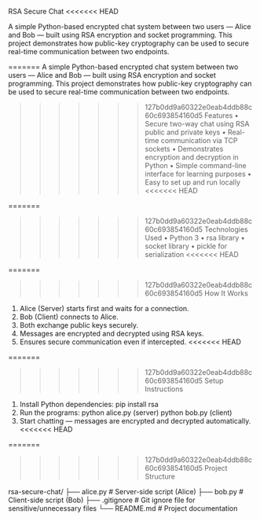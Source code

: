 RSA Secure Chat
<<<<<<< HEAD

A simple Python-based encrypted chat system between two users — Alice and Bob — built using RSA encryption and socket programming. This project demonstrates how public-key cryptography can be used to secure real-time communication between two endpoints.

=======
A simple Python-based encrypted chat system between two users — Alice and Bob — built using RSA encryption and socket programming. This project demonstrates how public-key cryptography can be used to secure real-time communication between two endpoints.
>>>>>>> 127b0dd9a60322e0eab4ddb88c60c693854160d5
Features
•	Secure two-way chat using RSA public and private keys
•	Real-time communication via TCP sockets
•	Demonstrates encryption and decryption in Python
•	Simple command-line interface for learning purposes
•	Easy to set up and run locally
<<<<<<< HEAD

=======
>>>>>>> 127b0dd9a60322e0eab4ddb88c60c693854160d5
Technologies Used
•	Python 3
•	rsa library
•	socket library
•	pickle for serialization
<<<<<<< HEAD

=======
>>>>>>> 127b0dd9a60322e0eab4ddb88c60c693854160d5
How It Works
1.	Alice (Server) starts first and waits for a connection.
2.	Bob (Client) connects to Alice.
3.	Both exchange public keys securely.
4.	Messages are encrypted and decrypted using RSA keys.
5.	Ensures secure communication even if intercepted.
<<<<<<< HEAD

=======
>>>>>>> 127b0dd9a60322e0eab4ddb88c60c693854160d5
Setup Instructions
1. Install Python dependencies:
   pip install rsa
2. Run the programs:
   python alice.py (server)
   python bob.py (client)
3. Start chatting — messages are encrypted and decrypted automatically.
<<<<<<< HEAD


=======
>>>>>>> 127b0dd9a60322e0eab4ddb88c60c693854160d5
Project Structure

rsa-secure-chat/
├── alice.py         # Server-side script (Alice)
├── bob.py           # Client-side script (Bob)
├── .gitignore       # Git ignore file for sensitive/unnecessary files
└── README.md        # Project documentation


